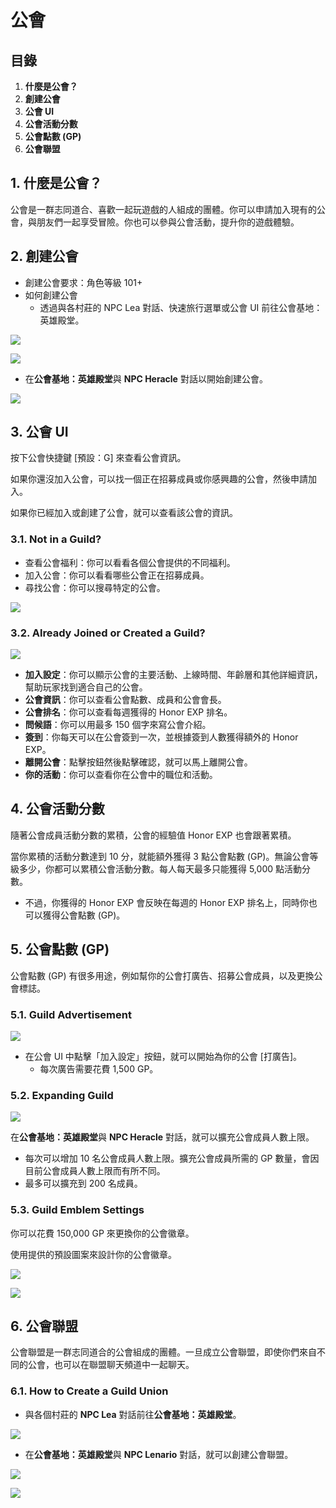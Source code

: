 # 公會
## 目錄
1.  **什麼是公會？**
2.  **創建公會**
3.  **公會 UI**
4.  **公會活動分數**
5.  **公會點數 (GP)**
6.  **公會聯盟**
## 1. 什麼是公會？

公會是一群志同道合、喜歡一起玩遊戲的人組成的團體。你可以申請加入現有的公會，與朋友們一起享受冒險。你也可以參與公會活動，提升你的遊戲體驗。

## 2. 創建公會
*   創建公會要求：角色等級 101+
*   如何創建公會
    *   透過與各村莊的 NPC Lea 對話、快速旅行選單或公會 UI 前往公會基地：英雄殿堂。

![](https://aliceric27s-organization.gitbook.io/images/msn-101/beginners-guide/friends-and-guild/image_1747236370238_415.png)

![](https://aliceric27s-organization.gitbook.io/images/msn-101/beginners-guide/friends-and-guild/image_1747236370238_843.png)

*   在**公會基地：英雄殿堂**與 **NPC Heracle** 對話以開始創建公會。

![](https://aliceric27s-organization.gitbook.io/images/msn-101/beginners-guide/friends-and-guild/image_1747236370238_53.png)

## 3. 公會 UI

按下公會快捷鍵 [預設：G] 來查看公會資訊。

如果你還沒加入公會，可以找一個正在招募成員或你感興趣的公會，然後申請加入。

如果你已經加入或創建了公會，就可以查看該公會的資訊。

### 3.1. Not in a Guild?
*   查看公會福利：你可以看看各個公會提供的不同福利。
*   加入公會：你可以看看哪些公會正在招募成員。
*   尋找公會：你可以搜尋特定的公會。

![](https://aliceric27s-organization.gitbook.io/images/msn-101/beginners-guide/friends-and-guild/image_1747236370238_317.png)

### 3.2. Already Joined or Created a Guild?

![](https://aliceric27s-organization.gitbook.io/images/msn-101/beginners-guide/friends-and-guild/image_1747236370238_574.png)

*   **加入設定**：你可以顯示公會的主要活動、上線時間、年齡層和其他詳細資訊，幫助玩家找到適合自己的公會。
*   **公會資訊**：你可以查看公會點數、成員和公會會長。
*   **公會排名**：你可以查看每週獲得的 Honor EXP 排名。
*   **問候語**：你可以用最多 150 個字來寫公會介紹。
*   **簽到**：你每天可以在公會簽到一次，並根據簽到人數獲得額外的 Honor EXP。
*   **離開公會**：點擊按鈕然後點擊確認，就可以馬上離開公會。
*   **你的活動**：你可以查看你在公會中的職位和活動。
## 4. 公會活動分數

隨著公會成員活動分數的累積，公會的經驗值 Honor EXP 也會跟著累積。

當你累積的活動分數達到 10 分，就能額外獲得 3 點公會點數 (GP)。無論公會等級多少，你都可以累積公會活動分數。每人每天最多只能獲得 5,000 點活動分數。

*   不過，你獲得的 Honor EXP 會反映在每週的 Honor EXP 排名上，同時你也可以獲得公會點數 (GP)。
## 5. 公會點數 (GP)

公會點數 (GP) 有很多用途，例如幫你的公會打廣告、招募公會成員，以及更換公會標誌。

### 5.1. Guild Advertisement

![](https://aliceric27s-organization.gitbook.io/images/msn-101/beginners-guide/friends-and-guild/image_1747236370238_84.png)

*   在公會 UI 中點擊「加入設定」按鈕，就可以開始為你的公會 [打廣告]。
    *   每次廣告需要花費 1,500 GP。
### 5.2. Expanding Guild

![](https://aliceric27s-organization.gitbook.io/images/msn-101/beginners-guide/friends-and-guild/image_1747236370238_143.png)

在**公會基地：英雄殿堂**與 **NPC Heracle** 對話，就可以擴充公會成員人數上限。

*   每次可以增加 10 名公會成員人數上限。擴充公會成員所需的 GP 數量，會因目前公會成員人數上限而有所不同。
*   最多可以擴充到 200 名成員。
### 5.3. Guild Emblem Settings

你可以花費 150,000 GP 來更換你的公會徽章。

使用提供的預設圖案來設計你的公會徽章。

![](https://aliceric27s-organization.gitbook.io/images/msn-101/beginners-guide/friends-and-guild/image_1747236370238_898.png)

![](https://aliceric27s-organization.gitbook.io/images/msn-101/beginners-guide/friends-and-guild/image_1747236370238_925.png)

## 6. 公會聯盟

公會聯盟是一群志同道合的公會組成的團體。一旦成立公會聯盟，即使你們來自不同的公會，也可以在聯盟聊天頻道中一起聊天。

### 6.1. How to Create a Guild Union
*   與各個村莊的 **NPC Lea** 對話前往**公會基地：英雄殿堂**。

![](https://aliceric27s-organization.gitbook.io/images/msn-101/beginners-guide/friends-and-guild/image_1747236370238_569.png)

*   在**公會基地：英雄殿堂**與 **NPC Lenario** 對話，就可以創建公會聯盟。

![](https://aliceric27s-organization.gitbook.io/images/msn-101/beginners-guide/friends-and-guild/image_1747236370238_106.png)

![](https://aliceric27s-organization.gitbook.io/images/msn-101/beginners-guide/friends-and-guild/image_1747236370238_441.png)